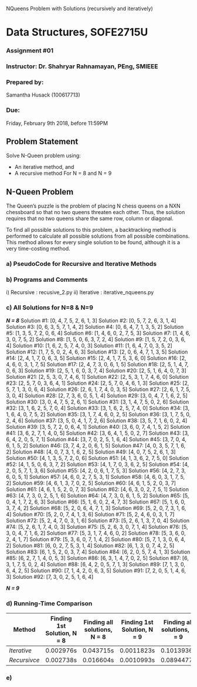NQueens Problem with Solutions (recursively and iteratively)

# Data Structures, SOFE2715U
### Assignment #01

### Instructor: Dr. Shahryar Rahnamayan, PEng, SMIEEE

### Prepared by:
Samantha Husack (100617713)


### Due: 
Friday, February 9th 2018, before 11:59PM


## Problem Statement
Solve N-Queen problem using:
* An iterative method, and
* A recursive method
For N = 8 and N = 9

## N-Queen Problem
The Queen’s puzzle is the problem of placing N chess queens on a NXN chessboard so that no two queens threaten each other. Thus, the solution requires that no two queens share the same row, column or diagonal.

To find all possible solutions to this problem, a backtracking method is performed to calculate all possible solutions from all possible combinations. This method allows for every single solution to be found, although it is a very time-costing method. 


### a) PseudoCode for Recursive and Iterative Methods

### b) Programs and Comments
  i) Recursive : recusive_2.py
  ii) Iterative : iterative_nqueens.py

### c) All Solutions for N=8 & N=9

***N = 8***
Solution #1: [0, 4, 7, 5, 2, 6, 1, 3]
Solution #2: [0, 5, 7, 2, 6, 3, 1, 4]
Solution #3: [0, 6, 3, 5, 7, 1, 4, 2]
Solution #4: [0, 6, 4, 7, 1, 3, 5, 2]
Solution #5: [1, 3, 5, 7, 2, 0, 6, 4]
Solution #6: [1, 4, 6, 0, 2, 7, 5, 3]
Solution #7: [1, 4, 6, 3, 0, 7, 5, 2]
Solution #8: [1, 5, 0, 6, 3, 7, 2, 4]
Solution #9: [1, 5, 7, 2, 0, 3, 6, 4]
Solution #10: [1, 6, 2, 5, 7, 4, 0, 3]
Solution #11: [1, 6, 4, 7, 0, 3, 5, 2]
Solution #12: [1, 7, 5, 0, 2, 4, 6, 3]
Solution #13: [2, 0, 6, 4, 7, 1, 3, 5]
Solution #14: [2, 4, 1, 7, 0, 6, 3, 5]
Solution #15: [2, 4, 1, 7, 5, 3, 6, 0]
Solution #16: [2, 4, 6, 0, 3, 1, 7, 5]
Solution #17: [2, 4, 7, 3, 0, 6, 1, 5]
Solution #18: [2, 5, 1, 4, 7, 0, 6, 3]
Solution #19: [2, 5, 1, 6, 0, 3, 7, 4]
Solution #20: [2, 5, 1, 6, 4, 0, 7, 3]
Solution #21: [2, 5, 3, 0, 7, 4, 6, 1]
Solution #22: [2, 5, 3, 1, 7, 4, 6, 0]
Solution #23: [2, 5, 7, 0, 3, 6, 4, 1]
Solution #24: [2, 5, 7, 0, 4, 6, 1, 3]
Solution #25: [2, 5, 7, 1, 3, 0, 6, 4]
Solution #26: [2, 6, 1, 7, 4, 0, 3, 5]
Solution #27: [2, 6, 1, 7, 5, 3, 0, 4]
Solution #28: [2, 7, 3, 6, 0, 5, 1, 4]
Solution #29: [3, 0, 4, 7, 1, 6, 2, 5]
Solution #30: [3, 0, 4, 7, 5, 2, 6, 1]
Solution #31: [3, 1, 4, 7, 5, 0, 2, 6]
Solution #32: [3, 1, 6, 2, 5, 7, 0, 4]
Solution #33: [3, 1, 6, 2, 5, 7, 4, 0]
Solution #34: [3, 1, 6, 4, 0, 7, 5, 2]
Solution #35: [3, 1, 7, 4, 6, 0, 2, 5]
Solution #36: [3, 1, 7, 5, 0, 2, 4, 6]
Solution #37: [3, 5, 0, 4, 1, 7, 2, 6]
Solution #38: [3, 5, 7, 1, 6, 0, 2, 4]
Solution #39: [3, 5, 7, 2, 0, 6, 4, 1]
Solution #40: [3, 6, 0, 7, 4, 1, 5, 2]
Solution #41: [3, 6, 2, 7, 1, 4, 0, 5]
Solution #42: [3, 6, 4, 1, 5, 0, 2, 7]
Solution #43: [3, 6, 4, 2, 0, 5, 7, 1]
Solution #44: [3, 7, 0, 2, 5, 1, 6, 4]
Solution #45: [3, 7, 0, 4, 6, 1, 5, 2]
Solution #46: [3, 7, 4, 2, 0, 6, 1, 5]
Solution #47: [4, 0, 3, 5, 7, 1, 6, 2]
Solution #48: [4, 0, 7, 3, 1, 6, 2, 5]
Solution #49: [4, 0, 7, 5, 2, 6, 1, 3]
Solution #50: [4, 1, 3, 5, 7, 2, 0, 6]
Solution #51: [4, 1, 3, 6, 2, 7, 5, 0]
Solution #52: [4, 1, 5, 0, 6, 3, 7, 2]
Solution #53: [4, 1, 7, 0, 3, 6, 2, 5]
Solution #54: [4, 2, 0, 5, 7, 1, 3, 6]
Solution #55: [4, 2, 0, 6, 1, 7, 5, 3]
Solution #56: [4, 2, 7, 3, 6, 0, 5, 1]
Solution #57: [4, 6, 0, 2, 7, 5, 3, 1]
Solution #58: [4, 6, 0, 3, 1, 7, 5, 2]
Solution #59: [4, 6, 1, 3, 7, 0, 2, 5]
Solution #60: [4, 6, 1, 5, 2, 0, 3, 7]
Solution #61: [4, 6, 1, 5, 2, 0, 7, 3]
Solution #62: [4, 6, 3, 0, 2, 7, 5, 1]
Solution #63: [4, 7, 3, 0, 2, 5, 1, 6]
Solution #64: [4, 7, 3, 0, 6, 1, 5, 2]
Solution #65: [5, 0, 4, 1, 7, 2, 6, 3]
Solution #66: [5, 1, 6, 0, 2, 4, 7, 3]
Solution #67: [5, 1, 6, 0, 3, 7, 4, 2]
Solution #68: [5, 2, 0, 6, 4, 7, 1, 3]
Solution #69: [5, 2, 0, 7, 3, 1, 6, 4]
Solution #70: [5, 2, 0, 7, 4, 1, 3, 6]
Solution #71: [5, 2, 4, 6, 0, 3, 1, 7]
Solution #72: [5, 2, 4, 7, 0, 3, 1, 6]
Solution #73: [5, 2, 6, 1, 3, 7, 0, 4]
Solution #74: [5, 2, 6, 1, 7, 4, 0, 3]
Solution #75: [5, 2, 6, 3, 0, 7, 1, 4]
Solution #76: [5, 3, 0, 4, 7, 1, 6, 2]
Solution #77: [5, 3, 1, 7, 4, 6, 0, 2]
Solution #78: [5, 3, 6, 0, 2, 4, 1, 7]
Solution #79: [5, 3, 6, 0, 7, 1, 4, 2]
Solution #80: [5, 7, 1, 3, 0, 6, 4, 2]
Solution #81: [6, 0, 2, 7, 5, 3, 1, 4]
Solution #82: [6, 1, 3, 0, 7, 4, 2, 5]
Solution #83: [6, 1, 5, 2, 0, 3, 7, 4]
Solution #84: [6, 2, 0, 5, 7, 4, 1, 3]
Solution #85: [6, 2, 7, 1, 4, 0, 5, 3]
Solution #86: [6, 3, 1, 4, 7, 0, 2, 5]
Solution #87: [6, 3, 1, 7, 5, 0, 2, 4]
Solution #88: [6, 4, 2, 0, 5, 7, 1, 3]
Solution #89: [7, 1, 3, 0, 6, 4, 2, 5]
Solution #90: [7, 1, 4, 2, 0, 6, 3, 5]
Solution #91: [7, 2, 0, 5, 1, 4, 6, 3]
Solution #92: [7, 3, 0, 2, 5, 1, 6, 4]

***N = 9***

### d) Running-Time Comparison

Method | Finding 1st Solution, N = 8 |Finding all solutions, N = 8 |Finding 1st Solution, N = 9 |Finding all solutions, N = 9 |
------------ |------------ |------------ |------------ |------------ |
*Iterative* | 0.002976s | 0.043715s | 0.0011823s | 0.1013936s|
*Recursivce* | 0.002738s | 0.016604s | 0.0010993s | 0.0894477s|

### e)

